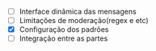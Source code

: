 - [ ] Interface dinâmica das mensagens
- [ ] Limitações de moderação(regex e etc)
- [X] Configuração dos padrões
- [ ] Integração entre as partes
